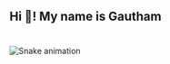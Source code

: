 <h2 align="left">Hi 👋! My name is Gautham </h2>

###





<br clear="both">

<img src="https://raw.githubusercontent.com/maurodesouza/maurodesouza/output/snake.svg" alt="Snake animation" />

###
